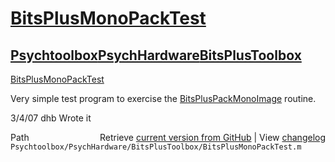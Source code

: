 # [BitsPlusMonoPackTest](BitsPlusMonoPackTest)
## [Psychtoolbox](Psychtoolbox)[PsychHardware](PsychHardware)[BitsPlusToolbox](BitsPlusToolbox)

[BitsPlusMonoPackTest](BitsPlusMonoPackTest)  
  
Very simple test program to exercise the [BitsPlusPackMonoImage](BitsPlusPackMonoImage) routine.  
  
3/4/07  dhb  Wrote it  




<div class="code_header" style="text-align:right;">
  <span style="float:left;">Path&nbsp;&nbsp;</span> <span class="counter">Retrieve <a href=
  "https://raw.github.com/Psychtoolbox-3/Psychtoolbox-3/beta/Psychtoolbox/PsychHardware/BitsPlusToolbox/BitsPlusMonoPackTest.m">current version from GitHub</a> | View <a href=
  "https://github.com/Psychtoolbox-3/Psychtoolbox-3/commits/beta/Psychtoolbox/PsychHardware/BitsPlusToolbox/BitsPlusMonoPackTest.m">changelog</a></span>
</div>
<div class="code">
  <code>Psychtoolbox/PsychHardware/BitsPlusToolbox/BitsPlusMonoPackTest.m</code>
</div>

